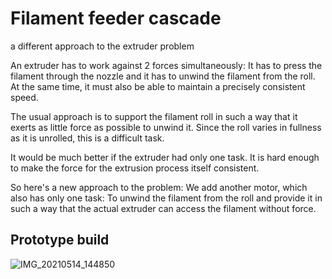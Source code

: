 # Filament feeder cascade
a different approach to the extruder problem

An extruder has to work against 2 forces simultaneously: It has to press the filament through the nozzle and it has to unwind the filament from the roll. At the same time, it must also be able to maintain a precisely consistent speed.

The usual approach is to support the filament roll in such a way that it exerts as little force as possible to unwind it. Since the roll varies in fullness as it is unrolled, this is a difficult task.

It would be much better if the extruder had only one task. It is hard enough to make the force for the extrusion process itself consistent.

So here's a new approach to the problem: We add another motor, which also has only one task: To unwind the filament from the roll and provide it in such a way that the actual extruder can access the filament without force.

## Prototype build

![IMG_20210514_144850](https://user-images.githubusercontent.com/3326711/118272950-a1234e00-b4c3-11eb-8c8a-8284dd5ae31d.jpg?v=4&s=200)
